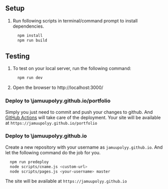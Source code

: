 ## Setup

1. Run following scripts in terminal/command prompt to install dependencies.
    ```sh
      npm install
      npm run build
    ```
## Testing

1. To test on your local server, run the following command:
    ```sh
      npm run dev
    ```

2. Open the browser to http://localhost:3000/

### Deploy to \jamuupolyy.github.io/portfolio

Simply you just need to commit and push your changes to github. And [GitHub Actions](https://docs.github.com/en/actions/learn-github-actions/introduction-to-github-actions#overview) will take care of the deployment. Your site will be available at `https://jamuupolyy.github.io/portfolio`

### Deploy to \jamuupolyy.github.io

Create a new repository with your username as `jamuupolyy.github.io`. And let the following command do the job for you.

```sh
  npm run predeploy
  node scripts/cname.js <custom-url>
  node scripts/pages.js <your-username> master
```

The site will be available at `https://jamuupolyy.github.io`
